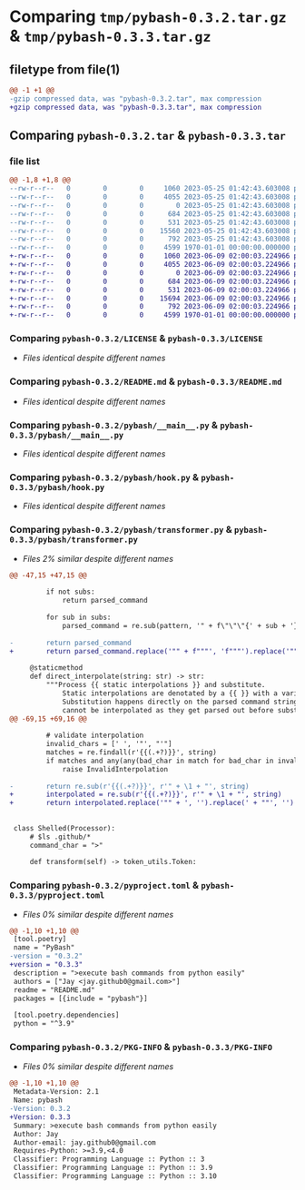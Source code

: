 # Comparing `tmp/pybash-0.3.2.tar.gz` & `tmp/pybash-0.3.3.tar.gz`

## filetype from file(1)

```diff
@@ -1 +1 @@
-gzip compressed data, was "pybash-0.3.2.tar", max compression
+gzip compressed data, was "pybash-0.3.3.tar", max compression
```

## Comparing `pybash-0.3.2.tar` & `pybash-0.3.3.tar`

### file list

```diff
@@ -1,8 +1,8 @@
--rw-r--r--   0        0        0     1060 2023-05-25 01:42:43.603008 pybash-0.3.2/LICENSE
--rw-r--r--   0        0        0     4055 2023-05-25 01:42:43.603008 pybash-0.3.2/README.md
--rw-r--r--   0        0        0        0 2023-05-25 01:42:43.603008 pybash-0.3.2/pybash/__init__.py
--rw-r--r--   0        0        0      684 2023-05-25 01:42:43.603008 pybash-0.3.2/pybash/__main__.py
--rw-r--r--   0        0        0      531 2023-05-25 01:42:43.603008 pybash-0.3.2/pybash/hook.py
--rw-r--r--   0        0        0    15560 2023-05-25 01:42:43.603008 pybash-0.3.2/pybash/transformer.py
--rw-r--r--   0        0        0      792 2023-05-25 01:42:43.603008 pybash-0.3.2/pyproject.toml
--rw-r--r--   0        0        0     4599 1970-01-01 00:00:00.000000 pybash-0.3.2/PKG-INFO
+-rw-r--r--   0        0        0     1060 2023-06-09 02:00:03.224966 pybash-0.3.3/LICENSE
+-rw-r--r--   0        0        0     4055 2023-06-09 02:00:03.224966 pybash-0.3.3/README.md
+-rw-r--r--   0        0        0        0 2023-06-09 02:00:03.224966 pybash-0.3.3/pybash/__init__.py
+-rw-r--r--   0        0        0      684 2023-06-09 02:00:03.224966 pybash-0.3.3/pybash/__main__.py
+-rw-r--r--   0        0        0      531 2023-06-09 02:00:03.224966 pybash-0.3.3/pybash/hook.py
+-rw-r--r--   0        0        0    15694 2023-06-09 02:00:03.224966 pybash-0.3.3/pybash/transformer.py
+-rw-r--r--   0        0        0      792 2023-06-09 02:00:03.224966 pybash-0.3.3/pyproject.toml
+-rw-r--r--   0        0        0     4599 1970-01-01 00:00:00.000000 pybash-0.3.3/PKG-INFO
```

### Comparing `pybash-0.3.2/LICENSE` & `pybash-0.3.3/LICENSE`

 * *Files identical despite different names*

### Comparing `pybash-0.3.2/README.md` & `pybash-0.3.3/README.md`

 * *Files identical despite different names*

### Comparing `pybash-0.3.2/pybash/__main__.py` & `pybash-0.3.3/pybash/__main__.py`

 * *Files identical despite different names*

### Comparing `pybash-0.3.2/pybash/hook.py` & `pybash-0.3.3/pybash/hook.py`

 * *Files identical despite different names*

### Comparing `pybash-0.3.2/pybash/transformer.py` & `pybash-0.3.3/pybash/transformer.py`

 * *Files 2% similar despite different names*

```diff
@@ -47,15 +47,15 @@
 
         if not subs:
             return parsed_command
 
         for sub in subs:
             parsed_command = re.sub(pattern, '" + f\"\"\"{' + sub + '}\"\"\" + "', parsed_command, 1)
 
-        return parsed_command
+        return parsed_command.replace('"" + f"""', 'f"""').replace('""" + ""', '"""')
 
     @staticmethod
     def direct_interpolate(string: str) -> str:
         """Process {{ static interpolations }} and substitute.
             Static interpolations are denotated by a {{ }} with a variable or a function call inside.
             Substitution happens directly on the parsed command string. Therefore, certain characters
             cannot be interpolated as they get parsed out before substitution.
@@ -69,15 +69,16 @@
 
         # validate interpolation
         invalid_chars = [' ', '"', "'"]
         matches = re.findall(r'{{(.+?)}}', string)
         if matches and any(any(bad_char in match for bad_char in invalid_chars) for match in matches):
             raise InvalidInterpolation
 
-        return re.sub(r'{{(.+?)}}', r'" + \1 + "', string)
+        interpolated = re.sub(r'{{(.+?)}}', r'" + \1 + "', string)
+        return interpolated.replace('"" + ', '').replace(' + ""', '')
 
 
 class Shelled(Processor):
     # $ls .github/*
     command_char = ">"
 
     def transform(self) -> token_utils.Token:
```

### Comparing `pybash-0.3.2/pyproject.toml` & `pybash-0.3.3/pyproject.toml`

 * *Files 0% similar despite different names*

```diff
@@ -1,10 +1,10 @@
 [tool.poetry]
 name = "PyBash"
-version = "0.3.2"
+version = "0.3.3"
 description = ">execute bash commands from python easily"
 authors = ["Jay <jay.github0@gmail.com>"]
 readme = "README.md"
 packages = [{include = "pybash"}]
 
 [tool.poetry.dependencies]
 python = "^3.9"
```

### Comparing `pybash-0.3.2/PKG-INFO` & `pybash-0.3.3/PKG-INFO`

 * *Files 0% similar despite different names*

```diff
@@ -1,10 +1,10 @@
 Metadata-Version: 2.1
 Name: pybash
-Version: 0.3.2
+Version: 0.3.3
 Summary: >execute bash commands from python easily
 Author: Jay
 Author-email: jay.github0@gmail.com
 Requires-Python: >=3.9,<4.0
 Classifier: Programming Language :: Python :: 3
 Classifier: Programming Language :: Python :: 3.9
 Classifier: Programming Language :: Python :: 3.10
```

